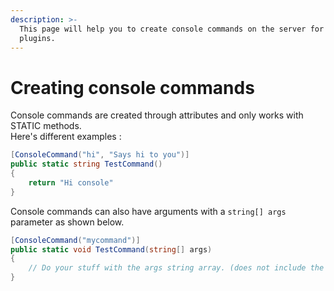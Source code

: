 ```yaml
---
description: >-
  This page will help you to create console commands on the server for your
  plugins.
---
```


# Creating console commands

Console commands are created through attributes and only works with STATIC methods.\
Here's different examples :&#x20;

```csharp
[ConsoleCommand("hi", "Says hi to you")]
public static string TestCommand()
{
    return "Hi console"
}
```

Console commands can also have arguments with a `string[] args` parameter as shown below.

```csharp
[ConsoleCommand("mycommand")]
public static void TestCommand(string[] args)
{
    // Do your stuff with the args string array. (does not include the initial command)
}
```

